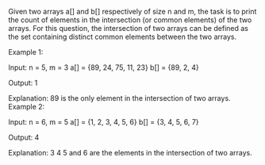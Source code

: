 Given two arrays a[] and b[] respectively of size n and m, the task is to print the count of elements in the intersection (or common elements) of the two arrays.
For this question, the intersection of two arrays can be defined as the set containing distinct common elements between the two arrays. 

Example 1:

Input:
n = 5, m = 3
a[] = {89, 24, 75, 11, 23}
b[] = {89, 2, 4}

Output: 1

Explanation: 
89 is the only element 
in the intersection of two arrays.
Example 2:

Input:
n = 6, m = 5
a[] = {1, 2, 3, 4, 5, 6}
b[] = {3, 4, 5, 6, 7} 

Output: 4

Explanation: 
3 4 5 and 6 are the elements 
in the intersection of two arrays.

